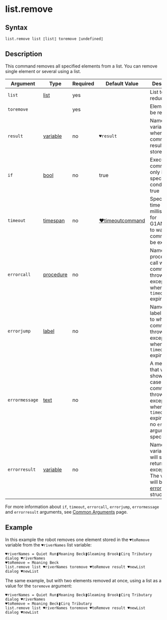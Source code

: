# list.remove

## Syntax

```G1ANT
list.remove list ⟦list⟧ toremove ⟦undefined⟧
```

## Description

This command removes all specified elements from a list. You can remove single element or several using a list.

| Argument | Type | Required | Default Value | Description |
| -------- | ---- | -------- | ------------- | ----------- |
|`list`| [list](../../G1ANT.Language/Structures/ListStructure.md) | yes|  | List to be reduced |
|`toremove`|                                                              | yes|  | Elements to be removed |
| `result`       | [variable](../../G1ANT.Language/Structures/VariableStructure.md) | no       | `♥result`                                                   | Name of a variable where the command's result will be stored |
| `if`           | [bool](../../G1ANT.Language/Structures/BooleanStructure.md) | no       | true                                                        | Executes the command only if a specified condition is true   |
| `timeout`      | [timespan](../../G1ANT.Language/Structures/TimeSpanStructure.md) | no       | [♥timeoutcommand](../Variables/TimeoutCommandVariable.md) | Specifies time in milliseconds for G1ANT.Robot to wait for the command to be executed |
| `errorcall`    | [procedure](../../G1ANT.Language/Structures/ProcedureStructure.md) | no       |                                                             | Name of a procedure to call when the command throws an exception or when a given `timeout` expires |
| `errorjump`    | [label](../../G1ANT.Language/Structures/LabelStructure.md) | no       |                                                             | Name of the label to jump to when the command throws an exception or when a given `timeout` expires |
| `errormessage` | [text](../../G1ANT.Language/Structures/TextStructure.md) | no       |                                                             | A message that will be shown in case the command throws an exception or when a given `timeout` expires, and no `errorjump` argument is specified |
| `errorresult`  | [variable](../../G1ANT.Language/Structures/VariableStructure.md) | no       |                                                             | Name of a variable that will store the returned exception. The variable will be of [error](../../G1ANT.Language/Structures/ErrorStructure.md) structure  |

For more information about `if`, `timeout`, `errorcall`, `errorjump`, `errormessage` and `errorresult` arguments, see [Common Arguments](../../../appendices/common-arguments.md) page.

## Example

In this example the robot removes one element stored in the `♥toRemove` variable from the `♥riverNames` list variable:

```G1ANT
♥riverNames = Quiet Run❚Moaning Beck❚Gleaming Brook❚Cirq Tributary
dialog ♥riverNames
♥toRemove = Moaning Beck
list.remove list ♥riverNames toremove ♥toRemove result ♥newList
dialog ♥newList
```

The same example, but with two elements removed at once, using a list as a value for the `toremove` argument:

```G1ANT
♥riverNames = Quiet Run❚Moaning Beck❚Gleaming Brook❚Cirq Tributary
dialog ♥riverNames
♥toRemove = Moaning Beck❚Cirq Tributary
list.remove list ♥riverNames toremove ♥toRemove result ♥newList
dialog ♥newList
```